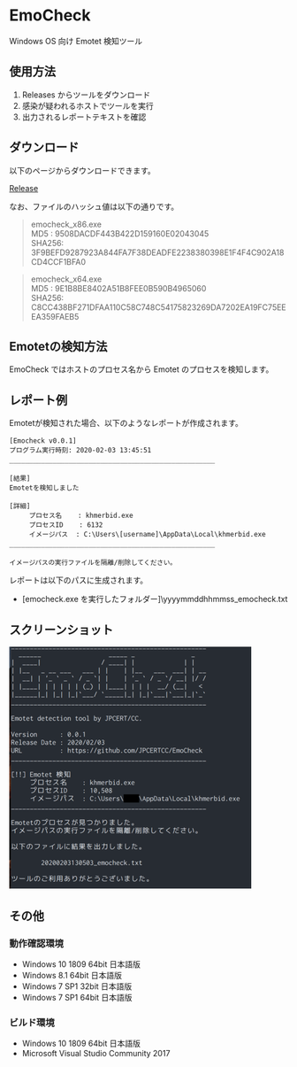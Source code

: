 # EmoCheck

Windows OS 向け Emotet 検知ツール

## 使用方法

1. Releases からツールをダウンロード
2. 感染が疑われるホストでツールを実行
3. 出力されるレポートテキストを確認

## ダウンロード

以下のページからダウンロードできます。

 [Release](https://github.com/JPCERTCC/EmoCheck/releases)

なお、ファイルのハッシュ値は以下の通りです。

> emocheck_x86.exe  
>   MD5   : 9508DACDF443B422D159160E02043045  
>   SHA256: 3F9BEFD9287923A844FA7F38DEADFE2238380398E1F4F4C902A18CD4CCF1BFA0  

> emocheck_x64.exe  
>   MD5   : 9E1B8BE8402A51B8FEE0B590B4965060  
>   SHA256: C8CC438BF271DFAA110C58C748C54175823269DA7202EA19FC75EEEA359FAEB5  

## Emotetの検知方法

EmoCheck ではホストのプロセス名から Emotet のプロセスを検知します。

## レポート例

Emotetが検知された場合、以下のようなレポートが作成されます。

```txt
[Emocheck v0.0.1]
プログラム実行時刻: 2020-02-03 13:45:51
____________________________________________________

[結果]
Emotetを検知しました

[詳細]
     プロセス名    : khmerbid.exe
     プロセスID    : 6132
     イメージパス  : C:\Users\[username]\AppData\Local\khmerbid.exe
____________________________________________________

イメージパスの実行ファイルを隔離/削除してください。
```

レポートは以下のパスに生成されます。

- [emocheck.exe を実行したフォルダー]\yyyymmddhhmmss_emocheck.txt

## スクリーンショット

<div align="left"><img src="./img/report_jp.png"></div>

## その他

### 動作確認環境

- Windows 10 1809 64bit 日本語版
- Windows 8.1 64bit 日本語版
- Windows 7 SP1 32bit 日本語版
- Windows 7 SP1 64bit 日本語版

### ビルド環境

- Windows 10 1809 64bit 日本語版
- Microsoft Visual Studio Community 2017
